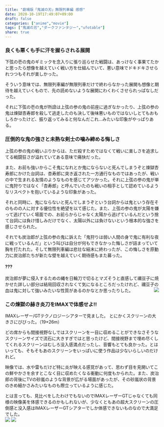 ```yaml
---
title: "劇場版「鬼滅の刃」無限列車編 感想"
date: 2020-10-19T17:49:07+09:00
draft: false
categories: ["anime","movie"]
tags: ["鬼滅の刃","ダークファンタジー","ufotable"]
share: true
---
```

### 良くも悪くも手に汗を握らされる展開
下弦の壱の鬼のギミックを念入りに張り巡らせた戦闘は、あっけなく事果てたかと思ったら想像を越えていく戦い方を仕組んでいて、悪い意味でドキドキさせられつつもそれが楽しかった。  

そういう意味では、無限列車編が無限列車だけで終わらなかった展開も想像と期待を越えていくもので、先の読めないような展開にわくわくさせられっぱなしだった。  

それに下弦の壱の鬼が所詮は上弦の参の鬼の前座に過ぎなかったり、上弦の参の鬼は煉獄杏寿郎を殺して逃走したのも決して後味悪いものではないしとてもおもしろかったけど、振り返ってみると何なんだこれ...みたいな印象がやっぱりある。
### 圧倒的な鬼の強さと未熟な剣士の噛み締める悔しさ
上弦の参の鬼の戦いぶりからは、ただ殺すためではなくて戦いに楽しさを追求してる戦闘狂さが溢れていてある意味で痛快だった。  

また、お前も強いからこそ鬼になれとか鬼にならないと死んでしまうぞと煉獄杏寿郎にかけた台詞は、杏寿郎に突き返された一方通行なものではあったが、戦いの中で生まれる友情のようなものを感じてアツかった。それに上弦の参の鬼が単に鬼狩りではなく「杏寿郎」と呼んでいたのも戦いの相手として認めているようなリスペクトを抱いているような印象があった。  

それと同時に、鬼にならないと死んでしまうぞという台詞からは鬼という存在そのものの人に対する優位性を絶望を以て感じた。また、上弦の参の鬼が太陽を嫌って逃げていく場面での、お前らからじゃなく太陽から逃げているんだという捨て台詞には負け惜しみだけでなく、太陽以外には負けないという根本的な強さを感じさせられた。  

それでも炭治郎が上弦の参の鬼に訴えた「鬼狩りは弱い人間の身で鬼に有利な夜に戦っているんだ」という叫びは自分が何もできなかった悔しさが詰まっていて胸を打たれた。そして無限列車編は悲壮な結末に終わったが、この悔しさを原動力に炭治郎たちが新たな壁を越えていく期待感もまた募った。
#### ???
炭治郎が夢に侵入するための縄を日輪刀で切るとマズそうと直感して禰豆子に焼かせた詳しい部分は結局回収されなくて気になるところだったけれど、禰豆子の血は鬼に対して強いみたいな性質があるのかなとか思ったりした。
<img src="image2.jpg" style="float:right;"></img>
### この煉獄の赫き炎刀をIMAXで体感せよ‼
IMAXレーザー/GTテクノロジーシアターで見ました。  とにかくスクリーンの大きさにびびった。（19×26m）

どの席からも間接視野なしではスクリーンを一目に収めることができなさそうなスクリーンサイズで流石に大きすぎではと思ったけど、間接視野まで埋め尽くしてくれるスクリーンはむしろ没入感満点だったし、音響もとても良かった。とはいっても、そもそもあのスクリーンをいっぱいに使う作品は少ないらしいのだけれど。  

映像では、水や雷もだけど特に炎が映える感覚があって、思わず目を見開いてこの鮮やかさを余すとこなく目に収めたくなる衝動に何度もかられた。また、炭治郎の背後にTVの砂嵐のような背景が広がる場面があったが、その砂嵐状の背景のきめ細かさみたいなものも際立っているように感じた。  

とは言っても、見比べをしたわけでもないのでIMAXレーザーGTじゃなくても同様の映像美を体感できるのかもしれないが、少なくともあの超大スクリーンの圧倒感と没入感はIMAXレーザーGTシアターでしか体感できないものなので大満足でした。  
![](image0.jpg) ![](image3.jpg)